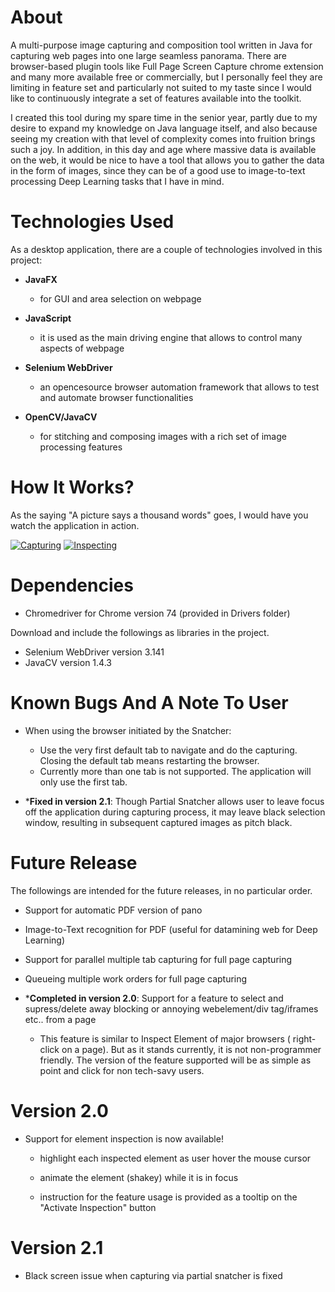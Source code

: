 # About

  A multi-purpose image capturing and composition tool written in Java for capturing web pages into one large seamless panorama. There are browser-based plugin tools like Full Page Screen Capture chrome extension and many more available free or commercially, but I personally feel they are limiting in feature set and particularly not suited to my taste since I would like to continuously integrate a set of features available into the toolkit.

  I created this tool during my spare time in the senior year, partly due to my desire to expand my knowledge on Java language itself, and also because seeing my creation with that level of complexity comes into fruition brings such a joy. In addition, in this day and age where massive data is available on the web, it would be nice to have a tool that allows you to gather the data in the form of images, since they can be of a good use to image-to-text processing Deep Learning tasks that I have in mind. 



# Technologies Used

As a desktop application, there are a couple of technologies involved in this project:

- **JavaFX**
  - for GUI and area selection on webpage
  
- **JavaScript**
  - it is used as the main driving engine that allows to control many aspects of webpage
  
- **Selenium WebDriver**
  - an opencesource browser automation framework that allows to test and automate browser functionalities
  
- **OpenCV/JavaCV**
  - for stitching and composing images with a rich set of image processing features



# How It Works?

As the saying "A picture says a thousand words" goes, I would have you watch the application in action.

[![Capturing](http://img.youtube.com/vi/yAPAQbPtAt4/0.jpg)](https://www.youtube.com/watch?v=yAPAQbPtAt4 "Capturing")
[![Inspecting](https://img.youtube.com/vi/P4pV6DCVgW4/0.jpg)](https://youtu.be/P4pV6DCVgW4 "Inspecting")



# Dependencies
 
- Chromedriver for Chrome version 74 (provided in Drivers folder)

Download and include the followings as libraries in the project.

- Selenium WebDriver version 3.141
- JavaCV version 1.4.3 



# Known Bugs And A Note To User

- When using the browser initiated by the Snatcher:
  - Use the very first default tab to navigate and do the capturing. Closing the default tab means restarting the browser.
  - Currently more than one tab is not supported. The application will only use the first tab.
  
- ***Fixed in version 2.1**: Though Partial Snatcher allows user to leave focus off the application during capturing process, it may leave black selection window, resulting in subsequent captured images as pitch black.



# Future Release

The followings are intended for the future releases, in no particular order.

- Support for automatic PDF version of pano

- Image-to-Text recognition for PDF (useful for datamining web for Deep Learning)

- Support for parallel multiple tab capturing for full page capturing

- Queueing multiple work orders for full page capturing

- ***Completed in version 2.0**: Support for a feature to select and supress/delete away blocking or annoying webelement/div tag/iframes etc.. from a page
  - This feature is similar to Inspect Element of major browsers ( right-click on a page). But as it stands currently, it is not non-programmer friendly. The version of the feature supported will be as simple as point and click for non tech-savy users.



# Version 2.0

- Support for element inspection is now available!

  - highlight each inspected element as user hover the mouse cursor
  
  - animate the element (shakey) while it is in focus
  
  - instruction for the feature usage is provided as a tooltip on the "Activate Inspection" button
  


# Version 2.1

- Black screen issue when capturing via partial snatcher is fixed
